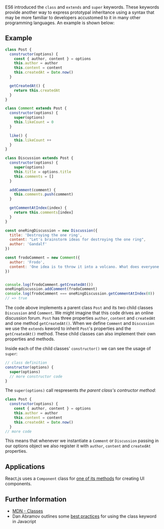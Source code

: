 ES6 introduced the `class` and `extends` and `super` keywords. These keywords provide another way to express prototypal inheritance using a syntax that may be more familiar to developers accustomed to it in many other programming languages. An example is shown below:

## Example

```js
class Post {
  constructor(options) {
    const { author, content } = options
    this.author = author
    this.content = content
    this.createdAt = Date.now()
  }

  getCreatedAt() {
    return this.createdAt
  }
}

class Comment extends Post {
  constructor(options) {
    super(options)
    this.likeCount = 0
  }

  like() {
    this.likeCount ++ 
  }
}

class Discussion extends Post {
  constructor(options) {
    super(options)
    this.title = options.title
    this.comments = []
  }

  addComment(comment) {
    this.comments.push(comment)
  }

  getCommentAtIndex(index) {
    return this.comments[index]
  }
}

const oneRingDiscussion = new Discussion({
  title: 'Destroying the one ring',
  content: "Let's brainstorm ideas for destroying the one ring",
  author: 'Gandalf'
})

const frodoComment = new Comment({ 
  author: 'Frodo', 
  content: 'One idea is to throw it into a volcano. What does everyone think?'
})


console.log(frodoComment.getCreatedAt())
oneRingdiscussion.addComment(frodoComment)
console.log(frodoComment === oneRingDiscussion.getCommentAtIndex(0))
// => true

```
The code above implements a parent class `Post` and its two child classes `Discussion` and `Comment`. We might imagine that this code drives an online discussion forum. `Post` has three properties `author`, `content` and `createdAt` and one method `getCreatedAt()`. When we define `Comment` and `Discussion` we use the `extends` keword to inherit `Post`'s properties and the `getCreatedAt()` method. These child classes can also implement their own properties and methods.

Inside each of the child classes' `constructor()` we can see the usage of `super`:
```js
// class definition
constructor(options) {
  super(options)
  // more constructor code
}

```
The `super(options)` call respresents *the parent class's contructor method*:
```js
class Post {
  constructor(options) {
    const { author, content } = options
    this.author = author
    this.content = content
    this.createdAt = Date.now()
  }
// more code
```
This means that whenever we instantiate a `Comment` or `Discussion` passing in our options object we also register it with `author`, `content` and `createdAt` properties. 

## Applications

React.js uses a `Component` class for [one of its methods](https://facebook.github.io/react/docs/reusable-components.html#es6-classes) for creating UI components.

## Further Information

  * [MDN - Classes](https://developer.mozilla.org/en/docs/Web/JavaScript/Reference/Classes)
  * Dan Abramov outlines some [best practices](https://medium.com/@dan_abramov/how-to-use-classes-and-sleep-at-night-9af8de78ccb4#.wdmybk5py) for using the class keyword in Javacript
